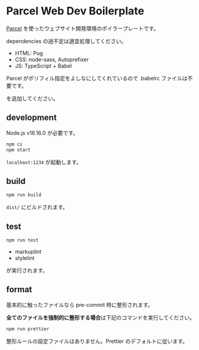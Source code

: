 # Parcel Web Dev Boilerplate

[Parcel](https://parceljs.org/) を使ったウェブサイト開発環境のボイラープレートです。

dependencies の過不足は適宜処理してください。

- HTML: Pug
- CSS: node-sass, Autoprefixer
- JS: TypeScript + Babel

Parcel がポリフィル指定をよしなにしてくれているので .babelrc ファイルは不要です。

を追加してください。

## development

Node.js v16.16.0 が必要です。

```bash
npm ci
npm start
```

`localhost:1234` が起動します。

## build

```bash
npm run build
```

`dist/` にビルドされます。

## test

```bash
npm run test
```

- markuplint
- stylelint

が実行されます。

## format

基本的に触ったファイルなら pre-commit 時に整形されます。

**全てのファイルを強制的に整形する場合**は下記のコマンドを実行してください。

```bash
npm run prettier
```

整形ルールの設定ファイルはありません。Prettier のデフォルトに従います。
